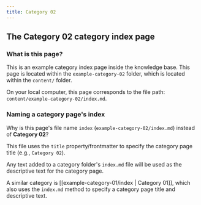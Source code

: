 ```yaml
---
title: Category 02
---
```

## The Category 02 category index page

### What is this page?

This is an example category index page inside the knowledge base. This page is located within the `example-category-02` folder, which is located within the `content/` folder. 

On your local computer, this page corresponds to the file path: `content/example-category-02/index.md`.

### Naming a category page's index

Why is this page's file name `index` (`example-category-02/index.md`) instead of **Category 02**?

This file uses the `title` property/frontmatter to specify the category page title (e.g., `Category 02`). 

Any text added to a category folder's `index.md` file  will be used as the descriptive text for the category page.

A similar category is [[example-category-01/index | Category 01]], which also uses the `index.md` method to specify a category page title and descriptive text.
